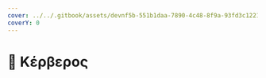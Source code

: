 ```yaml
---
cover: ../../.gitbook/assets/devnf5b-551b1daa-7890-4c48-8f9a-93fd3c122113.png
coverY: 0
---
```


# 👹 Κέρβερος


